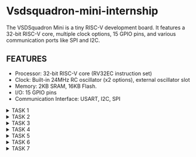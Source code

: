 # Vsdsquadron-mini-internship
The VSDSquadron Mini is a tiny RISC-V development board. It features a 32-bit RISC-V core, multiple clock options, 15 GPIO pins, and various communication ports like SPI and I2C.
## FEATURES
* Processor: 32-bit RISC-V core (RV32EC instruction set)
* Clock: Built-in 24MHz RC oscillator (x2 options), external oscillator slot
* Memory: 2KB SRAM, 16KB Flash.
* I/O: 15 GPIO pins
* Communication Interface: USART, I2C, SPI
 <details>
<summary>TASK 1</summary>
<br>   
  
To install the RISC-V toolchain using VDI, write a C code to calculate the sum of numbers from 1 to N and analyse the risc assembly code.
### 1. Installation of the virtual box
  
![Virtual box installation](https://github.com/RaghaviSivakumar/vsdsquadron-mini-internship/assets/147801536/c766acf2-a5df-48ba-ab58-deda02cb8969)
### 2. Installation of Ubuntu

![Installation of Ubuntu](https://github.com/RaghaviSivakumar/vsdsquadron-mini-internship/assets/147801536/103c1e1c-9dc6-4b75-b9e4-9ac2fb3240a3)
### 3. C code to execute the sum of numbers from 1 to N
* Leafpad is installed using the command
  `sudo snap install leafpad`
* Creating the file using the command `leafpad sum1ton.c &`
* Write the C program.

![C program of sum of num from 1 to n](https://github.com/RaghaviSivakumar/vsdsquadron-mini-internship/assets/147801536/d9d41ff6-667c-4f76-9e72-77ecde57a10c)
### 4. Output of the C program
* Compile the program using the command `gcc sum1ton.c` and execute the program using the command `./a.out`

![Output of the c program](https://github.com/RaghaviSivakumar/vsdsquadron-mini-internship/assets/147801536/bd30357f-4ff8-4ab4-880f-74b4af1c871a)
### 5. Converting the C program to RISC-V instruction set
* Using the command `riscv64-unknown-elf-gcc -O1 -mabi=lp64 -march=rv64i -o sum1ton.o sum1ton.c`
* In another tab, use the following command to visualize the assembly code `riscv64-unknown-elf-objdump -d sum1ton.o| less` and to access the main part use command `/main`
* Also, to observe the difference executing the same with -Ofast instead of -O1 as `riscv64-unknown-elf-gcc -Ofast -mabi=lp64 -march=rv64i -o sum1ton.o sum1ton.c` 

![fast instruction](https://github.com/RaghaviSivakumar/vsdsquadron-mini-internship/assets/147801536/211a916e-4934-41b2-b58e-c13a90f571cb)
### 6. Calculation of RISC-V instructions.
* Number of instructions are calculated,

![Calculation of riscv instructions](https://github.com/RaghaviSivakumar/vsdsquadron-mini-internship/assets/147801536/4da1e45a-c5c0-4319-b489-2c83a2125c60)
</details>

<details>
<summary>TASK 2</summary>
 <br>
 
## SMART ELEVATOR CONTROLLER
A smart elevator controller is designed to optimize the operation of an elevator system using advanced algorithms and modern technology. It reduces wait times, improves energy efficiency, and enhances the user experience by dynamically responding to varying demand patterns. Key features may include load sensors, position sensors, occupancy sensors, and intelligent dispatch systems.

## 1. C code for the elevator controller
* Creating the file using the command `leafpad elevator.c &`
* The sample C code for the smart elevator controller can be given as

```
#include <stdio.h>
#include <stdbool.h>

#define NUM_FLOORS 10
#define NUM_ELEVATORS 1

// Elevator states
typedef enum {
    IDLE,
    MOVING_UP,
    MOVING_DOWN,
    DOOR_OPEN,
    DOOR_CLOSED
} ElevatorState;

// Elevator struct
typedef struct {
    int currentFloor;
    ElevatorState state;
} Elevator;

// Function prototypes
void initializeElevator(Elevator *elevator);
void moveElevator(Elevator *elevator, int targetFloor);
void openDoor(Elevator *elevator);
void closeDoor(Elevator *elevator);

int main() {
    Elevator elevators[NUM_ELEVATORS];
    int targetFloor;

    // Initialize elevator(s)
    for (int i = 0; i < NUM_ELEVATORS; i++) {
        initializeElevator(&elevators[i]);
    }

    // Example scenario: Request to go to floor 5
    targetFloor = 5;

    // Assuming there's only one elevator in this example
    moveElevator(&elevators[0], targetFloor);

    return 0;
}

void initializeElevator(Elevator *elevator) {
    elevator->currentFloor = 1;  // Start at floor 1
    elevator->state = IDLE;
}

void moveElevator(Elevator *elevator, int targetFloor) {
    if (elevator->currentFloor < targetFloor) {
        elevator->state = MOVING_UP;
        printf("Elevator moving up...\n");
        while (elevator->currentFloor < targetFloor) {
            elevator->currentFloor++;
            // Simulating movement delay
            printf("Floor %d\n", elevator->currentFloor);
        }
    } else if (elevator->currentFloor > targetFloor) {
        elevator->state = MOVING_DOWN;
        printf("Elevator moving down...\n");
        while (elevator->currentFloor > targetFloor) {
            elevator->currentFloor--;
            // Simulating movement delay
            printf("Floor %d\n", elevator->currentFloor);
        }
    }

    // Arrived at target floor
    elevator->state = DOOR_OPEN;
    openDoor(elevator);
    closeDoor(elevator);
}

void openDoor(Elevator *elevator) {
    elevator->state = DOOR_OPEN;
    printf("Elevator door opening...\n");
    // Simulating door opening delay
    printf("Door opened.\n");
}

void closeDoor(Elevator *elevator) {
    elevator->state = DOOR_CLOSED;
    // Simulating door closing delay
    printf("Elevator door closing...\n");
    printf("Door closed.\n");
}
```
![Program for smart elevator controller](https://github.com/RaghaviSivakumar/vsdsquadron-mini-internship/assets/147801536/253098db-5635-492f-a11e-700eeda5e477)
![Program for smart elevator controller1](https://github.com/RaghaviSivakumar/vsdsquadron-mini-internship/assets/147801536/d2b5d337-63de-468e-b88a-6adbd3ebe2ae)
![Program for smart elevator controller2](https://github.com/RaghaviSivakumar/vsdsquadron-mini-internship/assets/147801536/b1fb67a0-c35a-4bbc-a6a0-66825a062381)
![Program for smart elevator controller3](https://github.com/RaghaviSivakumar/vsdsquadron-mini-internship/assets/147801536/f9774793-b667-4a22-b93d-206c9f59d5c4)

## 2. The output of the code
* Compile the program using the command `gcc elevator.c` and execute the program using the command `./a.out`

  ![The output of the code](https://github.com/RaghaviSivakumar/vsdsquadron-mini-internship/assets/147801536/d0c2da82-4725-45ed-9bec-91e044447703)
  
## 3. Converting the C program to RISC-V instruction set
* Using the command `riscv64-unknown-elf-gcc -O1 -mabi=lp64 -march=rv64i -o elevator.o elevator.c`
  
  ![RISC-V instructions(O1)-1](https://github.com/RaghaviSivakumar/vsdsquadron-mini-internship/assets/147801536/8f5c62e8-057d-4bb0-a8a5-21b9a9dbeb9a)


* In another tab, use the following command to visualize the assembly code `riscv64-unknown-elf-objdump -d elevator.o | less`

  ![To get the Output of the instruction](https://github.com/RaghaviSivakumar/vsdsquadron-mini-internship/assets/147801536/595efc05-d3a4-4eed-a042-4925d9fa136c)

  
* To access the main part use command `/main`

  ![Searching for the main part-command](https://github.com/RaghaviSivakumar/vsdsquadron-mini-internship/assets/147801536/b13fff4e-0685-4340-b41f-044e6d94e2a6)


* Number of instructions are calculated at `-O1`

  ![Screenshot 2024-06-25 010055](https://github.com/RaghaviSivakumar/vsdsquadron-mini-internship/assets/147801536/7fcf38a0-ba6e-4f0f-b072-e1462b733f4b)

  There are 12 lines of instructions in the main part of the code.


* To observe the difference executing the same with -Ofast instead of -O1 as `riscv64-unknown-elf-gcc -Ofast -mabi=lp64 -march=rv64i -o elevator.o elevator.c`

  ![RISC-V instruction(Ofast)](https://github.com/RaghaviSivakumar/vsdsquadron-mini-internship/assets/147801536/153d84a0-c026-44a7-8840-33589eeba998)


* Similarly,accessing the main part and the number of instructions are being calculated at `-Ofast`

  ![Screenshot 2024-06-25 010356](https://github.com/RaghaviSivakumar/vsdsquadron-mini-internship/assets/147801536/54c71a41-d3c9-453d-bf7d-515aa9e96c80)

  There are 11 lines of instructions in the main block when executed at `-Ofast`
  By comparing, the number of instructions are reduced from 12 to 11 at `-Ofast`
  </details>
<details>
<summary>TASK 3</summary>
 <br>
  To execute the spike simulation of the previous project (Smart elevator controller),to observe with -O1 and -Ofast and to run the RISC-V instructions.

* Compiling the smart elevator controller program using the command `gcc sum1ton.c` and executing the same using the command `./a.out`.
* Also, executing the same code in RISC-V compiler by calling the program using the command `riscv64-unknown-elf-gcc -Ofast -mabi=lp64 -march=rv64i -o elevator.o elevator.c` and executing using the spike command `spike pk elevator.o`
* We obtain the same output at both the cases.

![Output at both cases](https://github.com/RaghaviSivakumar/vsdsquadron-mini-internship/assets/147801536/fad9c6f4-1eb2-4913-bf9a-e7688829d5ac)


* To debug,Opening the objdump of the smart elevator controller code using the command `riscv64-unknown-elf-objdump -d elevator.o | less`

 ![less](https://github.com/RaghaviSivakumar/vsdsquadron-mini-internship/assets/147801536/da47034e-fe18-4e82-a37d-2444c4539738)
 
* Furtherly, to debug those instruction got from the objdump, we need to open a debuger and we will be debuggging the spike using the command `spike -d pk elevator.o`

![Debugger](https://github.com/RaghaviSivakumar/vsdsquadron-mini-internship/assets/147801536/d2b6808f-f6b4-4fd9-aece-68a2ceb857d6)

* By using the command `until pc 0 100b0`, the program counter runs from 0 till the assembly code 100b0.

![until 100b0](https://github.com/RaghaviSivakumar/vsdsquadron-mini-internship/assets/147801536/16124c13-4793-4803-9773-82cec46b4bd7)

* To find the contents of a particular assembly code, use the command `reg 0 sp` and by pressing enter the next instruction will be executed.

![sp](https://github.com/RaghaviSivakumar/vsdsquadron-mini-internship/assets/147801536/d8431af8-7e62-4dd4-838c-6c6955ab0a8d)

* By giving the `reg 0 sp` command again, we can find the updated value of the sp-stack pointer.
* Here, initially the value of sp was `0x0000003ffffffb50` at the next code, the sp is subtracted with the hexadecimal value of `32` which is `20`, furtherly after the execution of the code, the value of sp is updated as `0x0000003ffffffb30`(where addi-add immediate).
  
![Screenshot 2024-06-27 124102](https://github.com/RaghaviSivakumar/vsdsquadron-mini-internship/assets/147801536/e3b0a699-8a82-420d-bd64-be7495bd5324)
![Screenshot 2024-06-27 125953](https://github.com/RaghaviSivakumar/vsdsquadron-mini-internship/assets/147801536/0349f4cc-27d2-460d-b4a4-bc84bf897ae2)
</details>

<details>
<summary>TASK 4</summary>

### RISC-V Instruction Types
* R-type instructions for register-register operations
* I-type instructions for immediate and load operations
* S-type instructions for store operations
* B-type instructions for conditional branch operations
* U-type instructions for long immediate
* J-type instructions for unconditional jumps.

![image](https://github.com/RaghaviSivakumar/vsdsquadron-mini-internship/assets/147801536/46c7bc3a-ef90-449b-862b-4250d94e3a50)

#### R-TYPE
The R-type command format is very clear. In the actual encoding process, the arrangement of encoding positions is meaningful. For example, the encoding position of the three register indexes in different instruction formats are always the same. Index of Rd is at 11-7, Index of rs1 is at 19-15, and Index of rs2 is at 24-20. This is their fixed position. Some instructions may not be useful. The index to the partial register. For example, there is no rs2 in the second instruction type I-type, but there are rs1 and rd and their indexes are in the corresponding positions. For another example, in s-type funct3 is at bits 14-12. The opcode is available in all instruction formats, and the position remains unchanged, always bit 0-6.

![image](https://github.com/RaghaviSivakumar/vsdsquadron-mini-internship/assets/147801536/01d43f07-33cb-4d10-a363-b10659c9e282)


#### I-TYPE
The upper 12 bits of I-type is an immediate number. The opcode is different from other instruction formats because the corresponding specific operations are different, and other parts are very similar to R-type.

![image](https://github.com/RaghaviSivakumar/vsdsquadron-mini-internship/assets/147801536/b861711c-2089-43f4-a58a-715bcbf7158d)
![image](https://github.com/RaghaviSivakumar/vsdsquadron-mini-internship/assets/147801536/d7dc39a8-61fd-4652-9dc5-65a74052307f)



#### S-TYPE
The characteristic of S-type instruction is that there is no rd register. In this type of instruction, the immediate is divided into two parts, the first part is in bit11-5, and the second part is in bit4-0. The 5 bits of the immediate 4-0 occupy the position of rd in other instruction formats, and 5-11 occupy the position of funct7. Explain that the command format does not need to write back. That is, read the two values from the two registers and perform the operation together with the immediate, and write the result to the register after the operation is over.


#### U-TYPE
A 20-bit immediate is provided in the U-type instruction. The final operation result is related to the 20-bit immediate, and the result is written back to the rd register. The opcode determines the type of operation. There are no funct3, rs1, rs2, and funct7 in U-type. This type of instruction structure is very simple.

![image](https://github.com/RaghaviSivakumar/vsdsquadron-mini-internship/assets/147801536/ed2f9f5a-824e-41b8-87b7-a10349118a08)


#### B-TYPE
B-type instructions are mainly used as branch instructions, but they are conditional Branch. It means to decide whether to jump or not need to depend on whether the condition is valid. The B-type machine code structure is shown in Figure 2-1. The instruction does not include rd register and funct7, but contains rs1, rs2, funct3 and immediate. The immediate is divided into two areas. The encoding of B-type instruction immediate is out of order. The reason is not described in detail here. There is a specific article on the official site explaining why it is out of order. In short, it has been verified that the effect on CPU operation function when the immediate number sequence is in this order is very well. But the immediate is disrupted, so it will be decoded when the CPU executes in the future. After decoding, the CPU needs to restore the disrupted immediate in order. For example, when the CPU gets a B-type instruction, the immediate in it is scrambled, and the CPU needs to arrange the immediate in the order of 12-1 to restore the immediate.

![image](https://github.com/RaghaviSivakumar/vsdsquadron-mini-internship/assets/147801536/b463502a-6544-4791-834c-18b8bb14e5aa)


#### J-TYPE
The format of this instruction is very similar to U-type, it only have Rd register and immediate and opcode. At the same time, the immediate of J-type is also disrupted. That means that the CPU must first put the immediate numbers together to restore the original immediate numbers when decoding.

![image](https://github.com/RaghaviSivakumar/vsdsquadron-mini-internship/assets/147801536/3b3f4428-09c7-4e03-a585-3f6e0cb94865)

### INSTRUCTIONS and 32 BIT MACHINE CODES


`1.ADD r1,r2,r3`
```
* Instruction-R-type
  According to the structure of R-type
* funct7(ADD)-0000000
* rs2(r3)-00011
* rs1(r2)-00010
* funct3-000
* rd(r1)-00001
* opcode-0110011
```
*32-bit code:0000000 00011 00010 000 00001 0110011*

`2.SUB r3,r1,r2`
```
* Instruction-R-type
  According to the structure of R-type
* funct7(ADD)-0100000
* rs2(r2)-00010
* rs1(r1)-00001
* funct3-000
* rd(r1)-00011
* opcode-0110011
```
*32-bit code:0100000 00010 00001 000 00011 0110011*

`3.AND r2,r1,r3`
```
* Instruction-R-type
  According to the structure of R-type
* funct7(ADD)-0000000
* rs2(r3)-00011
* rs1(r1)-00001
* funct3-111
* rd(r2)-00010
* opcode-0110011
```
*32-bit code:0000000 00011 00001 111 00010 0110011*

`4.OR r8,r2,r5`
```
* Instruction-R-type
  According to the structure of R-type
* funct7(ADD)-0000000
* rs2(r5)-00101
* rs1(r2)-00010
* funct3-110
* rd(r2)-01000
* opcode-0110011
```
*32-bit code:0000000 00101 00010 110 01000 0110011*

`5.XOR r8,r1,r4`
```
* Instruction-R-type
  According to the structure of R-type
* funct7(ADD)-0000000
* rs2(r4)-00100
* rs1(r1)-00001
* funct3-100
* rd(r8)-01000
* opcode-0110011
```
*32-bit code:0000000 00100 00001 100 01000 0110011*

`6.SLT r10,r2,r4`
```
* Instruction-R-type
  According to the structure of R-type
* funct7(ADD)-0000000
* rs2(r4)-00100
* rs1(r2)-00010
* funct3-010
* rd(r2)-01010
* opcode-0110011
```
*32-bit code:0000000 00100 00010 010 01010 0110011*

`7.ADDI r12,r3,5`
```
* Instruction-I-type
  According to the structure of I-type
* imm[11:0](5)-000000001001
* rs1(r3)-00011
* funct3-000
* rd(r12)-01100
* opcode-0010011
```
*32-bit code:000000001001 00011 000 01100 0010011*

`8.SW r3,r1,4`
```
* Instruction-S-type
  According to the structure of S-type
* imm[11:5]-0000000
* rs2(r3)-00011
* rs1(r1)-00001
* funct3-010
* imm[4:0]-00100
* opcode-0100011
```
*32-bit code:0000000 00011 00001 010 00100 0100011*

`9.SRL r16,r11,r2`
```
* Instruction-R-type
  According to the structure of R-type
* funct7(ADD)-0000000
* rs2(r2)-00010
* rs1(r11)-01011
* funct3-101
* rd(r2)-10000
* opcode-0110011
```
*32-bit code:0000000 00010 01011 101 10000 0110011*

`10.BNE r0,r1,20`
```
* Instruction-B-type
  According to the structure of B-type
* offset[12,10:5]-0000001
* rs2(r1)-00001
* rs1(r0)-00000
* funct3-001
* offset[11,4:1]-01000
* opcode-1100011
```
*32-bit code:0000001 00001 00000 001 01000 1100011*

`11.BEQ r0,r0,15`
```
* Instruction-B-type
  According to the structure of B-type
* offset[12,10:5]-0000000
* rs2(r0)-00000
* rs1(r0)-00000
* funct3-000
* offset[11,4:1]-11110
* opcode-1100011
```
*32-bit code:0000000 00000 00000 000 11110 1100011*

`12.LW r13,r11,2`
```
* Instruction-I-type
  According to the structure of I-type
* imm[11:0](2)-000000000010
* rs1(r11)-01011
* funct3-010
* rd(r13)-01101
* opcode-0000011
```
*32-bit code:000000000010 01011 010 01101 0000011*

`13.SLL r15,r11,r2`
```
* Instruction-R-type
  According to the structure of R-type
* funct7-0000000
* rs2(r2)-00010
* rs1(r11)-01011
* funct3-001
* rd(r15)-01111
* opcode-0110011
```
*32-bit code:0000000 00010 01011 001 01111 0110011*


</details>

<details>
 <summary>TASK 5</summary>
 <br>
 
## Using the RISC-V core verilog netlist and testbench for functional simulation experiment.To upload the waveform snapshots for the commands.
#### 1. Cloning the reference repo:
* By using the command `git clone https://github.com/vinayrayapati/rv32i.git proj name` ,clone the reference repo which contains the verilog netlist and testbench

![Screenshot from 2024-07-06 19-43-10](https://github.com/RaghaviSivakumar/vsdsquadron-mini-internship/assets/147801536/d9fe452e-3c7e-484c-a3a3-9a80780426c2)

#### 2. Installation to setup simulation tools:
* To setup the simulation tools such as iverilog and GTKwave, using the command
`sudo apt update` and
`sudo apt install iverilog gtkwave`

![Screenshot from 2024-07-06 20-03-20](https://github.com/RaghaviSivakumar/vsdsquadron-mini-internship/assets/147801536/4b68a768-d1b9-4fa6-a199-9d7e23e2d5e9)


#### 3. Edit the testbench file:
* Use the command `nano iiitb_rv32i_tb.v`
* Check the testbench format is as below.

![Screenshot from 2024-07-06 20-19-23](https://github.com/RaghaviSivakumar/vsdsquadron-mini-internship/assets/147801536/792d52f1-1682-4f94-93f1-1ce2476e0c9d)
![Screenshot from 2024-07-06 20-15-31](https://github.com/RaghaviSivakumar/vsdsquadron-mini-internship/assets/147801536/b98d1db0-088b-437a-b349-65174dbc8e85)

#### 4. Run the functional simulation:
* To compile and simulate use the commands `iverilog -o rv32i_simulation iiitb_rv32i_tb.v` and `vvp rv32i_simulation`

![Screenshot from 2024-07-06 20-26-02](https://github.com/RaghaviSivakumar/vsdsquadron-mini-internship/assets/147801536/8d8768c9-714f-4d7d-b07b-e1fc7a62ae15)

#### 5. View the waveform:
* To view the waveform,use the command  `gtkwave simulation.vcd`

![Screenshot from 2024-07-06 20-29-32](https://github.com/RaghaviSivakumar/vsdsquadron-mini-internship/assets/147801536/2c81f700-4406-4b6a-b8dc-b6a6fec5d4d2)

* If no directory found,use the command `gtkwave simulation.vcd`

![Screenshot from 2024-07-06 20-34-58](https://github.com/RaghaviSivakumar/vsdsquadron-mini-internship/assets/147801536/715dabc9-52cd-4b3f-b4e5-48807fdb2f1d)

Furtherly,the gtkwave window will open.

![Screenshot from 2024-07-06 20-31-38](https://github.com/RaghaviSivakumar/vsdsquadron-mini-internship/assets/147801536/89d20d15-158e-4b0f-8da6-7a59d2c8c442)

#### Output waveform:
* Add the signals from the list and append,furtherly the waveforms will appear.

##### 1.ADD:

![Screenshot from 2024-07-06 20-48-44](https://github.com/RaghaviSivakumar/vsdsquadron-mini-internship/assets/147801536/889d0045-cc34-446f-8914-1aab9cbec840)
##### 2.SUB:

![Screenshot from 2024-07-06 20-54-45](https://github.com/RaghaviSivakumar/vsdsquadron-mini-internship/assets/147801536/608ece20-8fa5-4e48-8ef1-6d37a02a2628)
##### 3.AND:

![Screenshot from 2024-07-06 20-57-14](https://github.com/RaghaviSivakumar/vsdsquadron-mini-internship/assets/147801536/91bda506-1537-4b4e-9e1f-bf5c26547871)
##### 4.OR:

![Screenshot from 2024-07-06 20-59-24](https://github.com/RaghaviSivakumar/vsdsquadron-mini-internship/assets/147801536/cc81e966-2a98-474e-aef2-5cf2bd060850)
##### 5.XOR:

![Screenshot from 2024-07-06 21-00-52](https://github.com/RaghaviSivakumar/vsdsquadron-mini-internship/assets/147801536/556a7e0d-cc87-4d48-9549-64e8d629e3cc)

##### 6.SLT:

![Screenshot from 2024-07-06 21-02-02](https://github.com/RaghaviSivakumar/vsdsquadron-mini-internship/assets/147801536/da48102b-5bf9-4044-b516-b80a14788beb)
##### 7.BEQ:

![Screenshot from 2024-07-06 21-03-06](https://github.com/RaghaviSivakumar/vsdsquadron-mini-internship/assets/147801536/4de4cf15-7e94-408d-a199-dac880acb1c5)

</details>

<details>
 <summary>TASK 6</summary>
 <br>

 # SMART ELEVATOR CONTROLLER
 ## OVERVIEW
The Smart Elevator Controller project leverages ultrasonic sensing technology, the CH32V003 RISC-V processor, a servo motor, a touch sensor, and an LED display to create an automated and user-friendly elevator control system. This system operates by detecting the presence and position of individuals within the elevator using an ultrasonic sensor, which sends signals to the CH32V003 RISC-V processor. Upon receiving these signals, the processor activates a servo motor to move the elevator to the appropriate floor, uses touch sensors to determine the current floor, and displays the floor number using LEDs. This setup ensures seamless, efficient, and safe operation of the elevator, enhancing user convenience and safety by eliminating the need for manual control.

 ## COMPONENTS REQUIRED
* CH32V003X
* Ultrasonic Sensor (HC-SR04)
* Servo Motor (e.g., MG90S)
* Touch Sensor
* LED Lights
* Resistors (appropriate values for LEDs)
* Breadboard
* Jumper Wires

   The CH32V003 RISC-V processor operates at voltages between 1.8V to 3.6V, featuring GPIO pins for interfacing with external devices and supporting communication protocols like SPI, I2C, and UART. The ultrasonic sensor typically operates at 5V, detecting the distance of objects by emitting and receiving ultrasonic waves and converting this information into electrical signals. The servo motor operates within a voltage range suitable for the load and torque requirements of the elevator and responds to control signals for precise movement. The touch sensor is used to detect which floor the elevator is currently at, and the LEDs are used to display the floor number.
 
   
 ## CIRCUIT CONNECTION FOR SMART ELEVATOR CONTROLLER
 In the Smart Elevator Controller project, the ultrasonic sensor is connected to the CH32V003 RISC-V processor as follows: The Trigger pin (TRIG) of the ultrasonic sensor, which initiates the ultrasonic pulse, is connected to the PC0 pin of the CH32V003 processor. The Echo pin (ECHO), which receives the reflected pulse and provides a signal indicating the distance, is connected to the PC1 pin of the processor. Additionally, the VCC (power) pin of the ultrasonic sensor is connected to the appropriate voltage supply pin (VCC) on the CH32V003, while the GND (ground) pin of the sensor is connected to the ground pin (GND) of the processor. This setup ensures that the CH32V003 can both send trigger signals and receive echo signals from the ultrasonic sensor, enabling it to detect objects and their distances.

Furthermore, the servo motor is connected to the CH32V003 processor as follows: The control pin of the servo motor is connected to the PD1 pin of the CH32V003 processor. Additionally, the VCC pin of the servo motor is connected to the appropriate voltage supply pin (VCC) on the processor, while the GND pin of the servo motor is connected to the ground pin (GND) of the processor.

The touch sensor is connected to the CH32V003 processor as follows: The output pin of the touch sensor is connected to the PD2 pin of the processor. Additionally, the VCC pin of the touch sensor is connected to the appropriate voltage supply pin (VCC) on the processor, while the GND pin of the touch sensor is connected to the ground pin (GND) of the processor. This setup ensures that the CH32V003 can receive signals from the touch sensor to determine the current floor.

The LED lights are connected to the CH32V003 processor as follows: The anode of each LED is connected to a separate GPIO pin (e.g., PC2, PC3, PC4, PC5) through appropriate current-limiting resistors. The cathode of each LED is connected to the ground pin (GND) of the processor. This setup allows the CH32V003 processor to control the LEDs and display the floor number.

## PINOUT DIAGRAM FOR SMART ELEVATOR CONTROLLER

![image](https://github.com/RaghaviSivakumar/vsdsquadron-mini-internship/assets/147801536/a837b81d-cc59-4981-b4ca-eba055834896)




## TABLE FOR PIN CONNECTION

#### 1.Ultrasonnic sensor to CH32V003x

|**Ultrasonic sensor**|**CH32V003x**|
| --- | --- |
| VCC | VIN |
| TRIG | PC0 |
|ECHO|PC1|
| GND | GND |

#### 2.Servo motor to CH32V003x

|**Servo motor** |**CH32V003x**|
|---|---|
| VCC                    | VIN           |
| Control                | PD1           |
| GND                    | GND           |

#### 3.Touch sensor to CH32V003x

| **Touch sensor** |**CH32V003x** |
|---|---|
| VCC                    | VIN           |
| Output                 | PD2           |
| GND                    | GND           |
#### 4. LED lights to CH32V003x
| **LED lights** |**CH32V003x**|
|---|---|
| LED1                   | PC2           |
| LED2                   | PC3           |
| GND                    | GND           |

* The anodes of the LED are connected to the GPIO pins.
* The cathodes are connected to the ground.

## CODE

C code for the smart elevator controller

```
#include <stdio.h>
#include <stdint.h>
#include "CH32V003.h" // Include the appropriate header file for the CH32V003 processor
#include "lcd.h"      // Include your LCD library header
#include "delay.h"    // Include a delay library for timing

// Pin definitions
#define TRIG_PIN    PC0
#define ECHO_PIN    PC1
#define SERVO_PIN   PD1
#define TOUCH_PIN   PD2
#define LED1_PIN    PC2
#define LED2_PIN    PC3

void GPIO_Init() {
    // Initialize GPIO pins for output/input
    // Setup TRIG_PIN, SERVO_PIN, LED1_PIN, LED2_PIN as outputs
    // Setup ECHO_PIN, TOUCH_PIN as inputs
    // You need to write specific code to initialize the GPIO pins as per your hardware setup
}

void Ultrasonic_Init() {
    // Initialize the ultrasonic sensor
    GPIO_Init();
}

uint32_t Ultrasonic_Read() {
    uint32_t duration, distance;

    // Trigger the ultrasonic sensor
    GPIO_WriteBit(TRIG_PIN, Bit_SET);
    delay_us(10); // 10 microseconds pulse
    GPIO_WriteBit(TRIG_PIN, Bit_RESET);

    // Measure the echo time
    while (GPIO_ReadInputDataBit(ECHO_PIN) == Bit_RESET); // Wait for the echo to start
    duration = 0;
    while (GPIO_ReadInputDataBit(ECHO_PIN) == Bit_SET) {
        duration++;
        delay_us(1);
    }

    // Calculate the distance in centimeters
    distance = (duration / 2) / 29.1;

    return distance;
}

void Servo_Init() {
    // Initialize the servo motor
    GPIO_Init();
}

void Servo_SetAngle(uint8_t angle) {
    // Set the servo motor to a specific angle
    // Convert angle to pulse width
    uint16_t pulse_width = 1000 + ((angle * 1000) / 180); // 1ms to 2ms pulse width for 0 to 180 degrees
    GPIO_WriteBit(SERVO_PIN, Bit_SET);
    delay_us(pulse_width);
    GPIO_WriteBit(SERVO_PIN, Bit_RESET);
    delay_us(20000 - pulse_width); // 20ms period - pulse width
}

void LED_DisplayFloor(uint8_t floor) {
    // Display the current floor using LEDs
    GPIO_WriteBit(LED1_PIN, (floor == 0) ? Bit_SET : Bit_RESET);
    GPIO_WriteBit(LED2_PIN, (floor == 1) ? Bit_SET : Bit_RESET);
}

uint8_t TouchSensor_Read() {
    // Read the current floor from the touch sensor
    if (GPIO_ReadInputDataBit(TOUCH_PIN) == Bit_SET) {
        return 1; // Assuming touch sensor indicates the first floor
    }
    return 0; // Assuming no touch indicates the ground floor
}

int main(void) {
    uint32_t distance;
    uint8_t current_floor = 0;

    // Initialize all components
    Ultrasonic_Init();
    Servo_Init();
    GPIO_Init();

    while (1) {
        // Read distance from the ultrasonic sensor
        distance = Ultrasonic_Read();

        // Determine the floor based on the distance
        if (distance < 10) {
            current_floor = TouchSensor_Read();
        }

        // Move the servo motor to the corresponding floor
        if (current_floor == 0) {
            Servo_SetAngle(0); // Move to ground floor
        } else if (current_floor == 1) {
            Servo_SetAngle(90); // Move to first floor
        }

        // Display the current floor using LEDs
        LED_DisplayFloor(current_floor);

        // Small delay before the next measurement
        delay_ms(500);
    }

    return 0;
}

```






 
</details>


<details>
 <summary>TASK 7</summary>
<br>

 # DEMONSTRATION OF THE PROJECT
 The demonstartion video of the smart elevator controller.
 
 https://drive.google.com/file/d/1FIdtm-Jhz8_5M5f1hPtYF7V6Ntli6cNO/view?usp=drive_link
</details>  
  



  






